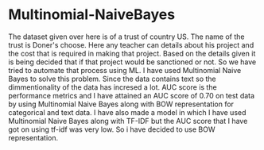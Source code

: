 # Multinomial-NaiveBayes
The dataset given over here is of a trust of country US. The name of the trust is Doner's choose. Here any teacher can details about his project and the cost that is required in making that project. Based on the details given it is being decided that if that project would be sanctioned or not. So we have tried to automate that process using ML. I have used Multinomial Naive Bayes to solve this problem. Since the data contains text so the dimmentionality of the data has incresed a lot. AUC score is the performance metrics and I have attained an AUC score of 0.70 on test data by using Multinomial Naive Bayes along with BOW representation for categorical and text data. I have also made a model in which I have used Multinomial Naive Bayes along with TF-IDF but the AUC score that I have got on using tf-idf was very low. So i have decided to use BOW representation. 
